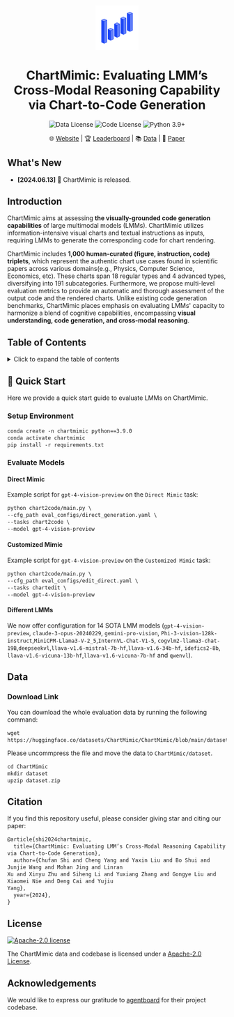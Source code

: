 <div align="center">
<img src="./assets/chartmimic.png" style="width: 20%;height: 10%">
<h1> ChartMimic: Evaluating LMM’s Cross-Modal Reasoning Capability via Chart-to-Code Generation
 </h1>
</div>

<div align="center">

![Data License](https://img.shields.io/badge/Code%20License-Apache--2.0-blue.svg)
![Code License](https://img.shields.io/badge/Code%20License-Apache--2.0-blue.svg)
![Python 3.9+](https://img.shields.io/badge/python-3.9.0-blue.svg)
</div>

<div align="center">
  <!-- <a href="#model">Model</a> • -->
  🌐 <a href="https://chartmimic.github.io/">Website</a> |
  🏆 <a href="https://chartmimic.github.io/">Leaderboard</a> |
  📚 <a href="https://huggingface.co/datasets/ChartMimic/ChartMimic">Data</a> |
  📃 <a href="">Paper</a>
</div>


## What's New
- **[2024.06.13]** 📣 ChartMimic is released.

## Introduction

ChartMimic aims at assessing **the visually-grounded code generation capabilities** of large multimodal models (LMMs). ChartMimic utilizes information-intensive visual charts and textual instructions as inputs, requiring LMMs to generate the corresponding code for chart rendering.

ChartMimic includes **1,000 human-curated (figure, instruction, code) triplets**, which represent the authentic chart use cases found in scientific papers across various domains(e.g., Physics, Computer Science, Economics, etc). These charts span 18 regular types and 4 advanced types, diversifying into 191 subcategories. Furthermore, we propose multi-level evaluation metrics to provide an automatic and thorough assessment of the output code and the rendered charts. Unlike existing code generation benchmarks, ChartMimic places emphasis on evaluating LMMs' capacity to harmonize a blend of cognitive capabilities, encompassing **visual understanding, code generation, and cross-modal reasoning**. 


## Table of Contents
<details>
<summary>
Click to expand the table of contents
</summary>

- [What's New](#whats-new)
- [Introduction](#introduction)
- [🚀 Quick Start](#-quick-start)
  - [Setup Environment](#setup-environment)
  - [Evaluate Models](#evaluate-models)
- [Data](#data)
  - [Data Overview](#data-overview)
  - [Download Link](#download-link)
- [️Citation](#️citation)
- [License](#license)
- [Acknowledgements](#acknowledgements)
</details>


## 🚀 Quick Start 

Here we provide a quick start guide to evaluate LMMs on ChartMimic. 

### Setup Environment
```shell
conda create -n chartmimic python==3.9.0
conda activate chartmimic
pip install -r requirements.txt
```
### Evaluate Models
#### Direct Mimic
Example script for `gpt-4-vision-preview` on the `Direct Mimic` task:
```
python chart2code/main.py \
--cfg_path eval_configs/direct_generation.yaml \
--tasks chart2code \
--model gpt-4-vision-preview
```

#### Customized Mimic
Example script for `gpt-4-vision-preview` on the `Customized Mimic` task:
```
python chart2code/main.py \
--cfg_path eval_configs/edit_direct.yaml \
--tasks chartedit \
--model gpt-4-vision-preview
```

#### Different LMMs
We now offer configuration for 14 SOTA LMM models (`gpt-4-vision-preview`, `claude-3-opus-20240229`, `gemini-pro-vision`, `Phi-3-vision-128k-instruct`,`MiniCPM-Llama3-V-2_5`,`InternVL-Chat-V1-5`, `cogvlm2-llama3-chat-19B`,`deepseekvl`,`llava-v1.6-mistral-7b-hf`,`llava-v1.6-34b-hf`, `idefics2-8b`, `llava-v1.6-vicuna-13b-hf`,`llava-v1.6-vicuna-7b-hf` and `qwenvl`).
 <!-- and a simple agent based on direct prompting. You could also customize your own [agents](https://github.com/hkust-nlp/AgentBoard/blob/main/assets/agent_customization.md) and [LMMs](https://github.com/hkust-nlp/AgentBoard/blob/main/assets/llm_customization.md). Models supported by [vLLM](https://github.com/vllm-project/vllm) should be generally supported in AgentBoard, while different models may require specific prompt templates. -->

<!-- #### Different Prompting Methods -->

## Data
### Download Link
You can download the whole evaluation data by running the following command:
```shell
wget https://huggingface.co/datasets/ChartMimic/ChartMimic/blob/main/dataset.zip
```
Please uncommpress the file and move the data to `ChartMimic/dataset`.
```shell
cd ChartMimic
mkdir dataset
upzip dataset.zip
```


## Citation
If you find this repository useful, please consider giving star and citing our paper:
```
@article{shi2024chartmimic,
  title={ChartMimic: Evaluating LMM’s Cross-Modal Reasoning Capability via Chart-to-Code Generation},
  author={Chufan Shi and Cheng Yang and Yaxin Liu and Bo Shui and Junjie Wang and Mohan Jing and Linran
Xu and Xinyu Zhu and Siheng Li and Yuxiang Zhang and Gongye Liu and Xiaomei Nie and Deng Cai and Yujiu
Yang},
  year={2024},
}
```


## License
[![Apache-2.0 license](https://img.shields.io/badge/Code%20License-Apache--2.0-blue.svg)](https://www.apache.org/licenses/LICENSE-2.0)

The ChartMimic data and codebase is licensed under a [Apache-2.0 License](https://www.apache.org/licenses/LICENSE-2.0).


## Acknowledgements
We would like to express our gratitude to [agentboard](https://github.com/hkust-nlp/AgentBoard) for their project codebase.

<!-- ## Scaffold Agent
1. Generate dot picture
```shell
python chart2code/utils/data_process/dot_processor.py
```

2. Run chart2code task
```shell
bash run.sh
```# ChartMimic -->
